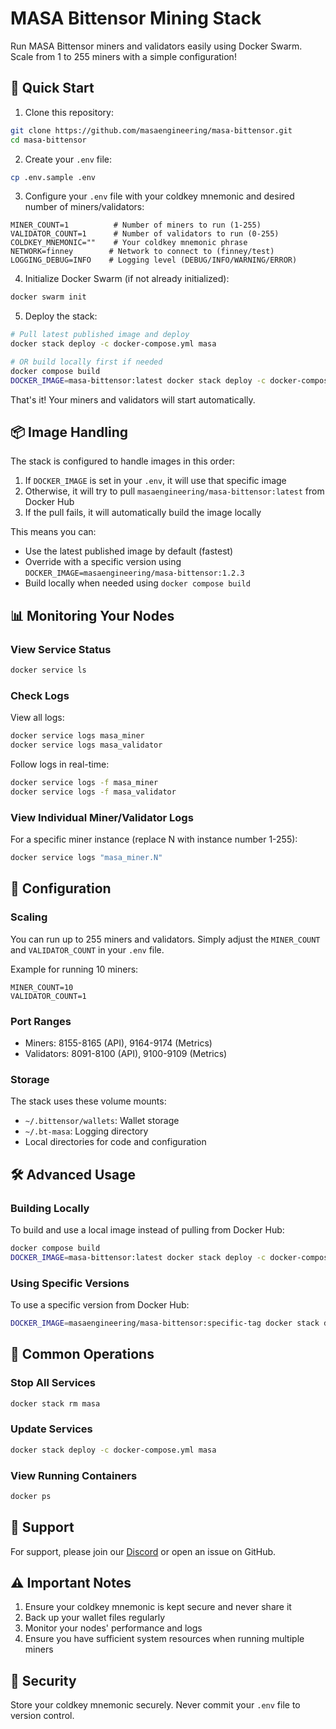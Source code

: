 # MASA Bittensor Mining Stack

Run MASA Bittensor miners and validators easily using Docker Swarm. Scale from 1 to 255 miners with a simple configuration!

## 🚀 Quick Start

1. Clone this repository:
```bash
git clone https://github.com/masaengineering/masa-bittensor.git
cd masa-bittensor
```

2. Create your `.env` file:
```bash
cp .env.sample .env
```

3. Configure your `.env` file with your coldkey mnemonic and desired number of miners/validators:
```env
MINER_COUNT=1          # Number of miners to run (1-255)
VALIDATOR_COUNT=1      # Number of validators to run (0-255)
COLDKEY_MNEMONIC=""    # Your coldkey mnemonic phrase
NETWORK=finney        # Network to connect to (finney/test)
LOGGING_DEBUG=INFO    # Logging level (DEBUG/INFO/WARNING/ERROR)
```

4. Initialize Docker Swarm (if not already initialized):
```bash
docker swarm init
```

5. Deploy the stack:
```bash
# Pull latest published image and deploy
docker stack deploy -c docker-compose.yml masa

# OR build locally first if needed
docker compose build
DOCKER_IMAGE=masa-bittensor:latest docker stack deploy -c docker-compose.yml masa
```

That's it! Your miners and validators will start automatically.

## 📦 Image Handling

The stack is configured to handle images in this order:

1. If `DOCKER_IMAGE` is set in your `.env`, it will use that specific image
2. Otherwise, it will try to pull `masaengineering/masa-bittensor:latest` from Docker Hub
3. If the pull fails, it will automatically build the image locally

This means you can:
- Use the latest published image by default (fastest)
- Override with a specific version using `DOCKER_IMAGE=masaengineering/masa-bittensor:1.2.3`
- Build locally when needed using `docker compose build`

## 📊 Monitoring Your Nodes

### View Service Status
```bash
docker service ls
```

### Check Logs
View all logs:
```bash
docker service logs masa_miner
docker service logs masa_validator
```

Follow logs in real-time:
```bash
docker service logs -f masa_miner
docker service logs -f masa_validator
```

### View Individual Miner/Validator Logs
For a specific miner instance (replace N with instance number 1-255):
```bash
docker service logs "masa_miner.N"
```

## 🔧 Configuration

### Scaling
You can run up to 255 miners and validators. Simply adjust the `MINER_COUNT` and `VALIDATOR_COUNT` in your `.env` file.

Example for running 10 miners:
```env
MINER_COUNT=10
VALIDATOR_COUNT=1
```

### Port Ranges
- Miners: 8155-8165 (API), 9164-9174 (Metrics)
- Validators: 8091-8100 (API), 9100-9109 (Metrics)

### Storage
The stack uses these volume mounts:
- `~/.bittensor/wallets`: Wallet storage
- `~/.bt-masa`: Logging directory
- Local directories for code and configuration

## 🛠 Advanced Usage

### Building Locally
To build and use a local image instead of pulling from Docker Hub:
```bash
docker compose build
DOCKER_IMAGE=masa-bittensor:latest docker stack deploy -c docker-compose.yml masa
```

### Using Specific Versions
To use a specific version from Docker Hub:
```bash
DOCKER_IMAGE=masaengineering/masa-bittensor:specific-tag docker stack deploy -c docker-compose.yml masa
```

## 📝 Common Operations

### Stop All Services
```bash
docker stack rm masa
```

### Update Services
```bash
docker stack deploy -c docker-compose.yml masa
```

### View Running Containers
```bash
docker ps
```

## 🤝 Support

For support, please join our [Discord](https://discord.gg/masa) or open an issue on GitHub.

## ⚠️ Important Notes

1. Ensure your coldkey mnemonic is kept secure and never share it
2. Back up your wallet files regularly
3. Monitor your nodes' performance and logs
4. Ensure you have sufficient system resources when running multiple miners

## 🔐 Security

Store your coldkey mnemonic securely. Never commit your `.env` file to version control.
